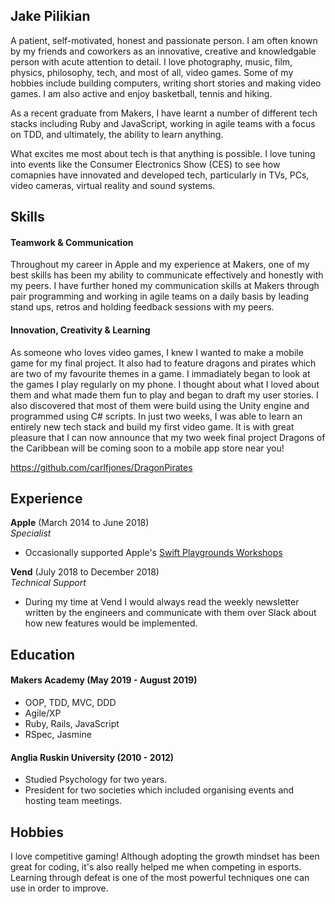 ## Jake Pilikian

A patient, self-motivated, honest and passionate person. I am often known by my friends and coworkers as an innovative, creative and knowledgable person with acute attention to detail. I love photography, music, film, physics, philosophy, tech, and most of all, video games. Some of my hobbies include building computers, writing short stories and making video games. I am also active and enjoy basketball, tennis and hiking. 

As a recent graduate from Makers, I have learnt a number of different tech stacks including Ruby and JavaScript, working in agile teams with a focus on TDD, and ultimately, the ability to learn anything.

What excites me most about tech is that anything is possible. I love tuning into events like the Consumer Electronics Show (CES) to see how comapnies have innovated and developed tech, particularly in TVs, PCs, video cameras, virtual reality and sound systems.

## Skills

#### Teamwork & Communication

Throughout my career in Apple and my experience at Makers, one of my best skills has been my ability to communicate effectively and honestly with my peers. I have further honed my communication skills at Makers through pair programming and working in agile teams on a daily basis by leading stand ups, retros and holding feedback sessions with my peers.

#### Innovation, Creativity & Learning

As someone who loves video games, I knew I wanted to make a mobile game for my final project. It also had to feature dragons and pirates which are two of my favourite themes in a game. I immadiately began to look at the games I play regularly on my phone. I thought about what I loved about them and what made them fun to play and began to draft my user stories. I also discovered that most of them were build using the Unity engine and programmed using C# scripts. In just two weeks, I was able to learn an entirely new tech stack and build my first video game. It is with great pleasure that I can now announce that my two week final project Dragons of the Caribbean will be coming soon to a mobile app store near you!

https://github.com/carlfjones/DragonPirates

## Experience

**Apple** (March 2014 to June 2018)    
*Specialist*  
- Occasionally supported Apple's [Swift Playgrounds Workshops](https://www.apple.com/uk/swift/playgrounds/)

**Vend** (July 2018 to December 2018)   
*Technical Support*  
- During my time at Vend I would always read the weekly newsletter written by the engineers and communicate with them over Slack about how new features would be implemented.

## Education

#### Makers Academy (May 2019 - August 2019)

- OOP, TDD, MVC, DDD
- Agile/XP
- Ruby, Rails, JavaScript
- RSpec, Jasmine

#### Anglia Ruskin University (2010 - 2012)

- Studied Psychology for two years.
- President for two societies which included organising events and hosting team meetings.

## Hobbies

I love competitive gaming! Although adopting the growth mindset has been great for coding, it's also really helped me when competing in esports. Learning through defeat is one of the most powerful techniques one can use in order to improve.
